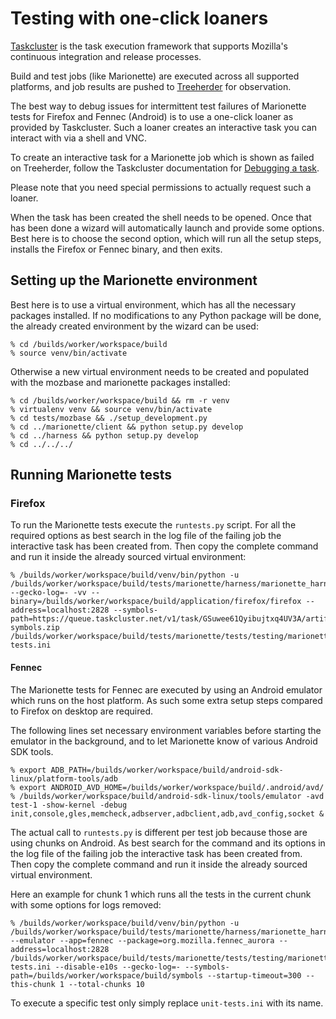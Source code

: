 Testing with one-click loaners
==============================

[Taskcluster] is the task execution framework that supports Mozilla's
continuous integration and release processes.

Build and test jobs (like Marionette) are executed across all supported
platforms, and job results are pushed to [Treeherder] for observation.

The best way to debug issues for intermittent test failures of
Marionette tests for Firefox and Fennec (Android) is to use a
one-click loaner as provided by Taskcluster. Such a loaner creates
an interactive task you can interact with via a shell and VNC.

To create an interactive task for a Marionette job which is shown
as failed on Treeherder, follow the Taskcluster documentation for
[Debugging a task].

Please note that you need special permissions to actually request
such a loaner.

When the task has been created the shell needs to be opened.
Once that has been done a wizard will automatically launch and
provide some options. Best here is to choose the second option,
which will run all the setup steps, installs the Firefox or Fennec
binary, and then exits.

[Taskcluster]: https://docs.taskcluster.net/
[Treeherder]: https://treeherder.mozilla.org
[Debugging a task]: https://docs.taskcluster.net/tutorial/debug-task#content


Setting up the Marionette environment
-------------------------------------

Best here is to use a virtual environment, which has all the
necessary packages installed. If no modifications to any Python
package will be done, the already created environment by the
wizard can be used:

	% cd /builds/worker/workspace/build
	% source venv/bin/activate

Otherwise a new virtual environment needs to be created and
populated with the mozbase and marionette packages installed:

	% cd /builds/worker/workspace/build && rm -r venv
	% virtualenv venv && source venv/bin/activate
	% cd tests/mozbase && ./setup_development.py
	% cd ../marionette/client && python setup.py develop
	% cd ../harness && python setup.py develop
	% cd ../../../


Running Marionette tests
------------------------

### Firefox

To run the Marionette tests execute the `runtests.py` script. For all
the required options as best search in the log file of the failing job
the interactive task has been created from.  Then copy the complete
command and run it inside the already sourced virtual environment:

	% /builds/worker/workspace/build/venv/bin/python -u /builds/worker/workspace/build/tests/marionette/harness/marionette_harness/runtests.py --gecko-log=- -vv --binary=/builds/worker/workspace/build/application/firefox/firefox --address=localhost:2828 --symbols-path=https://queue.taskcluster.net/v1/task/GSuwee61Qyibujtxq4UV3A/artifacts/public/build/target.crashreporter-symbols.zip /builds/worker/workspace/build/tests/marionette/tests/testing/marionette/harness/marionette_harness/tests/unit-tests.ini


#### Fennec

The Marionette tests for Fennec are executed by using an Android
emulator which runs on the host platform. As such some extra setup
steps compared to Firefox on desktop are required.

The following lines set necessary environment variables before
starting the emulator in the background, and to let Marionette
know of various Android SDK tools.

	% export ADB_PATH=/builds/worker/workspace/build/android-sdk-linux/platform-tools/adb
	% export ANDROID_AVD_HOME=/builds/worker/workspace/build/.android/avd/
	% /builds/worker/workspace/build/android-sdk-linux/tools/emulator -avd test-1 -show-kernel -debug init,console,gles,memcheck,adbserver,adbclient,adb,avd_config,socket &

The actual call to `runtests.py` is different per test job because
those are using chunks on Android. As best search for the command
and its options in the log file of the failing job the interactive
task has been created from. Then copy the complete command and run
it inside the already sourced virtual environment.

Here an example for chunk 1 which runs all the tests in the current
chunk with some options for logs removed:

	% /builds/worker/workspace/build/venv/bin/python -u /builds/worker/workspace/build/tests/marionette/harness/marionette_harness/runtests.py --emulator --app=fennec --package=org.mozilla.fennec_aurora --address=localhost:2828 /builds/worker/workspace/build/tests/marionette/tests/testing/marionette/harness/marionette_harness/tests/unit-tests.ini --disable-e10s --gecko-log=- --symbols-path=/builds/worker/workspace/build/symbols --startup-timeout=300 --this-chunk 1 --total-chunks 10

To execute a specific test only simply replace `unit-tests.ini`
with its name.
